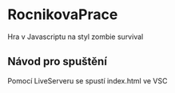 # RocnikovaPrace
  Hra v Javascriptu na styl zombie survival

## Návod pro spuštění
  Pomocí LiveServeru se spustí index.html ve VSC
